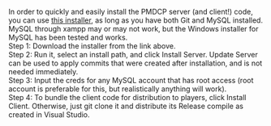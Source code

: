 In order to quickly and easily install the PMDCP server (and client!) code, you can use <a href="https://github.com/pmdcp/RaileyBuilder">this installer</a>, as long as you have both Git and MySQL installed. MySQL through xampp may or may not work, but the Windows installer for MySQL has been tested and works.<br>
Step 1: Download the installer from the link above.<br>
Step 2: Run it, select an install path, and click Install Server. Update Server can be used to apply commits that were created after installation, and is not needed immediately.<br>
Step 3: Input the creds for any MySQL account that has root access (root account is preferable for this, but realistically anything will work).<br>
Step 4: To bundle the client code for distribution to players, click Install Client. Otherwise, just git clone it and distribute its Release compile as created in Visual Studio.
